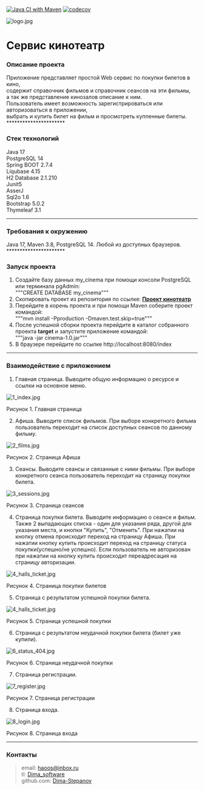 [![Java CI with Maven](https://github.com/Dima-Stepanov/my_cinema/actions/workflows/maven.yml/badge.svg)](https://github.com/Dima-Stepanov/my_cinema/actions/workflows/maven.yml)
[![codecov](https://codecov.io/gh/Dima-Stepanov/my_cinema/branch/master/graph/badge.svg?token=yommck4YRp)](https://codecov.io/gh/Dima-Stepanov/my_cinema)

<img alt="logo.jpg" src="img/logo.jpg" title="Cinema Monitor"/>

<h1>Сервис кинотеатр</h1>

<h3>Описание проекта</h3>
Приложение представляет простой Web сервис по покупки билетов в кино, <br>
содержит справочник фильмов и справочник сеансов на эти фильмы, <br>
а так же представление кинозалов описание к ним. <br>
Пользователь имеет возможность зарегистрироваться или авторизоваться в приложении, <br>
выбрать и купить билет на фильм и просмотреть купленные билеты. <br>
**********************
<h3>Стек технологий</h3>
Java 17 <br>
PostgreSQL 14 <br>
Spring BOOT 2.7.4 <br>
Liqubase 4.15 <br>
H2 Database 2.1.210 <br>
Junit5 <br>
AsserJ <br>
Sql2o 1.6 <br>
Bootstrap 5.0.2 <br>
Thymeleaf 3.1 <br>

**********************
<h3>Требования к окружению</h3>
Java 17, Maven 3.8, PostgreSQL 14. Любой из доступных браузеров.
**********************
<h3>Запуск проекта</h3>

1. Создайте базу данных my_cinema при помощи консоли PostgreSQL или терминала pgAdmin:<br>
   """CREATE DATABASE my_cinema"""
2. Скопировать проект из репозитория по ссылке:
   <a href=https://github.com/Dima-Stepanov/my_cinema.git><b>Проект кинотеатр</b></a>
3. Перейдите в корень проекта и при помощи Maven соберите проект командой:<br>
   """mvn install -Pproduction -Dmaven.test.skip=true"""
4. После успешной сборки проекта перейдите в каталог собранного проекта <b>target</b> и запустите приложение
   командой:<br>
   """java -jar cinema-1.0.jar"""
5. В браузере перейдите по ссылке http://localhost:8080/index

**********************

<h3>Взаимодействие с приложением</h3>

1. Главная страница. Выводите общую информацию о ресурсе и ссылки на основное меню. <br>

![1_index.jpg](img%2F1_index.jpg) <br>

Рисунок 1. Главная страница <br>

2. Афиша. Выводите список фильмов. При выборе конкретного фильма пользователь переходит на список доступных сеансов по
   данному фильму. <br>

![2_films.jpg](img%2F2_films.jpg) <br>

Рисунок 2. Страница Афиша <br>

3. Сеансы. Выводите сеансы и связанные с ними фильмы. При выборе конкретного сеанса пользователь переходит на страницу
   покупки билета. <br>

![3_sessions.jpg](img%2F3_sessions.jpg)  <br>

Рисунок 3. Страница сеансов <br>

4. Страница покупки билета. Выводите информацию о сеансе и фильм. Также 2 выпадающих списка - один для указания ряда,
   другой для указания места, и кнопки "Купить", "Отменить".
   При нажатии на кнопку отмена происходит переход на страницу Афиша. 
   При нажатии кнопку купить происходит переход на
   страницу статуса покупки(успешно/не успешно). 
   Если пользователь не авторизован при нажатии на кнопку купить происходит переадресация на страницу авторизации.<br>

![4_halls_ticket.jpg](img%2F4_halls_ticket.jpg) <br>

Рисунок 4. Страница покупки билетов <br>

5. Страница с результатом успешной покупки билета. <br>

![4_halls_ticket.jpg](img%2F4_halls_ticket.jpg) <br>

Рисунок 5. Страница успешной покупки <br>

6. Страница с результатом неудачной покупки билета (билет уже купили). <br>

![6_status_404.jpg](img%2F6_status_404.jpg) <br>

Рисунок 6. Страница неудачной покупки <br>

7. Страница регистрации. <br>

![7_register.jpg](img%2F7_register.jpg) <br>

Рисунок 7. Страница регистрации <br>

8. Страница входа. <br>

![8_login.jpg](img%2F8_login.jpg) <br>

Рисунок 8. Страница входа <br>

**********************

### Контакты

> email: [haoos@inbox.ru](mailto:haoos@inbox.ru) <br>
> tl: [Dima_software](https://t.me/Dima_software) <br>
> github.com: [Dima-Stepanov](https://github.com/Dima-Stepanov)
